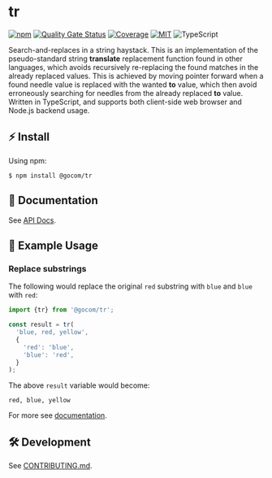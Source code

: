 tr
=====

[![npm](https://img.shields.io/npm/v/%40gocom%2Ftr)](https://www.npmjs.com/package/@gocom/tr) [![Quality Gate Status](https://sonarcloud.io/api/project_badges/measure?project=gocom_tr&metric=alert_status)](https://sonarcloud.io/summary/new_code?id=gocom_tr) [![Coverage](https://sonarcloud.io/api/project_badges/measure?project=gocom_tr&metric=coverage)](https://sonarcloud.io/summary/new_code?id=gocom_tr) [![MIT](https://img.shields.io/badge/license-MIT-green)](https://github.com/gocom/tr/blob/main/LICENSE) ![TypeScript](https://img.shields.io/badge/types-TypeScript-blue)

Search-and-replaces in a string haystack. This is an implementation of the pseudo-standard string **translate**
replacement function found in other languages, which avoids recursively re-replacing the found matches in the already
replaced values. This is achieved by moving pointer forward when a found needle value is replaced with the wanted
**to** value, which then avoid erroneously searching for needles from the already replaced **to** value. Written
in TypeScript, and supports both client-side web browser and Node.js backend usage.

⚡ Install
-----

Using npm:

```shell
$ npm install @gocom/tr
```

📖 Documentation
-----

See [API Docs](https://github.com/gocom/tr/blob/docs/main/Public/API.md).

📝 Example Usage
-----

### Replace substrings

The following would replace the original `red` substring with `blue` and `blue` with `red`:

```typescript
import {tr} from '@gocom/tr';

const result = tr(
  'blue, red, yellow',
  {
    'red': 'blue',
    'blue': 'red',
  }
);
```

The above `result` variable would become:

```
red, blue, yellow
```

For more see [documentation](https://github.com/gocom/tr/blob/docs/main/Public/API.md).

🛠️ Development
-----

See [CONTRIBUTING.md](https://github.com/gocom/tr/blob/main/CONTRIBUTING.md).
